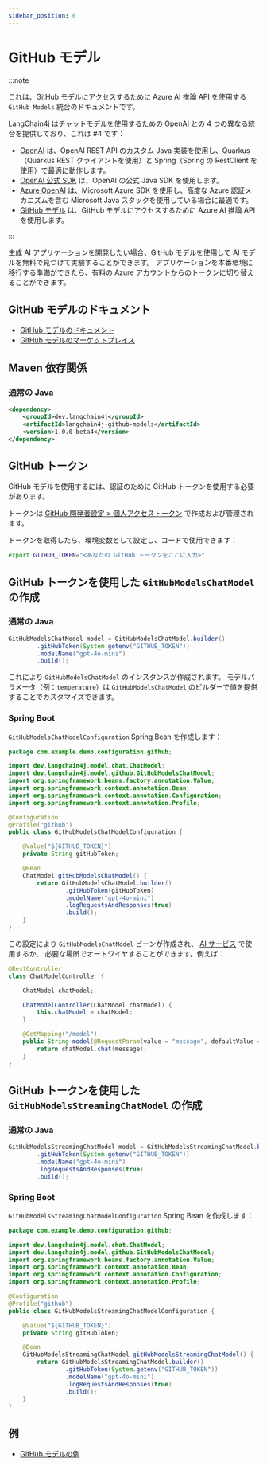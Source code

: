 ```yaml
---
sidebar_position: 6
---
```


# GitHub モデル

:::note

これは、GitHub モデルにアクセスするために Azure AI 推論 API を使用する `GitHub Models` 統合のドキュメントです。

LangChain4j はチャットモデルを使用するための OpenAI との 4 つの異なる統合を提供しており、これは #4 です：

- [OpenAI](/integrations/language-models/open-ai) は、OpenAI REST API のカスタム Java 実装を使用し、Quarkus（Quarkus REST クライアントを使用）と Spring（Spring の RestClient を使用）で最適に動作します。
- [OpenAI 公式 SDK](/integrations/language-models/open-ai-official) は、OpenAI の公式 Java SDK を使用します。
- [Azure OpenAI](/integrations/language-models/azure-open-ai) は、Microsoft Azure SDK を使用し、高度な Azure 認証メカニズムを含む Microsoft Java スタックを使用している場合に最適です。
- [GitHub モデル](/integrations/language-models/github-models) は、GitHub モデルにアクセスするために Azure AI 推論 API を使用します。

:::

生成 AI アプリケーションを開発したい場合、GitHub モデルを使用して AI モデルを無料で見つけて実験することができます。
アプリケーションを本番環境に移行する準備ができたら、有料の Azure アカウントからのトークンに切り替えることができます。

## GitHub モデルのドキュメント

- [GitHub モデルのドキュメント](https://docs.github.com/en/github-models)
- [GitHub モデルのマーケットプレイス](https://github.com/marketplace/models)

## Maven 依存関係

### 通常の Java

```xml
<dependency>
    <groupId>dev.langchain4j</groupId>
    <artifactId>langchain4j-github-models</artifactId>
    <version>1.0.0-beta4</version>
</dependency>
```

## GitHub トークン

GitHub モデルを使用するには、認証のために GitHub トークンを使用する必要があります。

トークンは [GitHub 開発者設定 > 個人アクセストークン](https://github.com/settings/tokens) で作成および管理されます。

トークンを取得したら、環境変数として設定し、コードで使用できます：

```bash
export GITHUB_TOKEN="<あなたの GitHub トークンをここに入力>"
```

## GitHub トークンを使用した `GitHubModelsChatModel` の作成

### 通常の Java

```java
GitHubModelsChatModel model = GitHubModelsChatModel.builder()
        .gitHubToken(System.getenv("GITHUB_TOKEN"))
        .modelName("gpt-4o-mini")
        .build();
```

これにより `GitHubModelsChatModel` のインスタンスが作成されます。
モデルパラメータ（例：`temperature`）は `GitHubModelsChatModel` のビルダーで値を提供することでカスタマイズできます。

### Spring Boot

`GitHubModelsChatModelConfiguration` Spring Bean を作成します：

```Java
package com.example.demo.configuration.github;

import dev.langchain4j.model.chat.ChatModel;
import dev.langchain4j.model.github.GitHubModelsChatModel;
import org.springframework.beans.factory.annotation.Value;
import org.springframework.context.annotation.Bean;
import org.springframework.context.annotation.Configuration;
import org.springframework.context.annotation.Profile;

@Configuration
@Profile("github")
public class GitHubModelsChatModelConfiguration {

    @Value("${GITHUB_TOKEN}")
    private String gitHubToken;

    @Bean
    ChatModel gitHubModelsChatModel() {
        return GitHubModelsChatModel.builder()
                .gitHubToken(gitHubToken)
                .modelName("gpt-4o-mini")
                .logRequestsAndResponses(true)
                .build();
    }
}
```

この設定により `GitHubModelsChatModel` ビーンが作成され、
[AI サービス](https://docs.langchain4j.dev/tutorials/spring-boot-integration/#langchain4j-spring-boot-starter) で使用するか、
必要な場所でオートワイヤすることができます。例えば：

```java
@RestController
class ChatModelController {

    ChatModel chatModel;

    ChatModelController(ChatModel chatModel) {
        this.chatModel = chatModel;
    }

    @GetMapping("/model")
    public String model(@RequestParam(value = "message", defaultValue = "Hello") String message) {
        return chatModel.chat(message);
    }
}
```

## GitHub トークンを使用した `GitHubModelsStreamingChatModel` の作成

### 通常の Java

```java
GitHubModelsStreamingChatModel model = GitHubModelsStreamingChatModel.builder()
        .gitHubToken(System.getenv("GITHUB_TOKEN"))
        .modelName("gpt-4o-mini")
        .logRequestsAndResponses(true)
        .build();
```

### Spring Boot

`GitHubModelsStreamingChatModelConfiguration` Spring Bean を作成します：
```Java
package com.example.demo.configuration.github;

import dev.langchain4j.model.chat.ChatModel;
import dev.langchain4j.model.github.GitHubModelsChatModel;
import org.springframework.beans.factory.annotation.Value;
import org.springframework.context.annotation.Bean;
import org.springframework.context.annotation.Configuration;
import org.springframework.context.annotation.Profile;

@Configuration
@Profile("github")
public class GitHubModelsStreamingChatModelConfiguration {

    @Value("${GITHUB_TOKEN}")
    private String gitHubToken;

    @Bean
    GitHubModelsStreamingChatModel gitHubModelsStreamingChatModel() {
        return GitHubModelsStreamingChatModel.builder()
                .gitHubToken(System.getenv("GITHUB_TOKEN"))
                .modelName("gpt-4o-mini")
                .logRequestsAndResponses(true)
                .build();
    }
}
```

## 例

- [GitHub モデルの例](https://github.com/langchain4j/langchain4j-examples/tree/main/github-models-examples/src/main/java)
